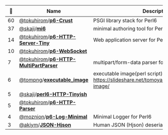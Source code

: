 |:star2: | Name | Description | 🌍|
|---|---|---|---|
|60|[@tokuhirom](https://github.com/tokuhirom)/[**p6-Crust**](https://github.com/tokuhirom/p6-Crust)|PSGI library stack for Perl6||
|37|[@skaji](https://github.com/skaji)/[**mi6**](https://github.com/skaji/mi6)|minimal authoring tool for Perl6|[:arrow_upper_right:](https://www.cpan.org/authors/id/S/SK/SKAJI/Perl6/)|
|14|[@tokuhirom](https://github.com/tokuhirom)/[**p6-HTTP-Server-Tiny**](https://github.com/tokuhirom/p6-HTTP-Server-Tiny)|Web application server for Perl6||
|10|[@tokuhirom](https://github.com/tokuhirom)/[**p6-WebSocket**](https://github.com/tokuhirom/p6-WebSocket)|||
|7|[@tokuhirom](https://github.com/tokuhirom)/[**p6-HTTP-MultiPartParser**](https://github.com/tokuhirom/p6-HTTP-MultiPartParser)|multipart/form-data parser for Perl6||
|6|[@tompng](https://github.com/tompng)/[**executable_image**](https://github.com/tompng/executable_image)|executable image(perl script) https://slideshare.net/tomoyaishida1238/executable-image/||
|5|[@skaji](https://github.com/skaji)/[**perl6-HTTP-Tinyish**](https://github.com/skaji/perl6-HTTP-Tinyish)|||
|5|[@tokuhirom](https://github.com/tokuhirom)/[**p6-HTTP-Parser**](https://github.com/tokuhirom/p6-HTTP-Parser)|||
|4|[@moznion](https://github.com/moznion)/[**p6-Log-Minimal**](https://github.com/moznion/p6-Log-Minimal)|Minimal Logger for Perl6||
|3|[@akiym](https://github.com/akiym)/[**JSON-Hjson**](https://github.com/akiym/JSON-Hjson)|Human JSON (Hjson) deserializer for Perl 6||

